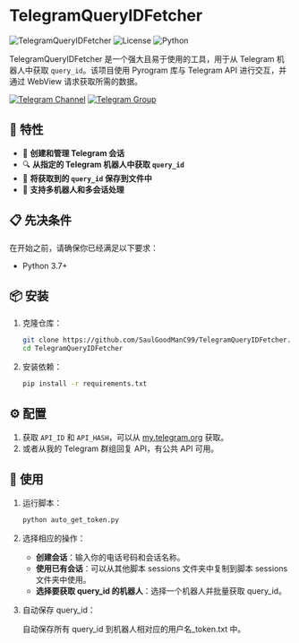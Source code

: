 # TelegramQueryIDFetcher

![TelegramQueryIDFetcher](https://img.shields.io/badge/Telegram-QueryIDFetcher-blue.svg)
![License](https://img.shields.io/badge/License-MIT-green.svg)
![Python](https://img.shields.io/badge/Python-3.7%2B-yellow.svg)

TelegramQueryIDFetcher 是一个强大且易于使用的工具，用于从 Telegram 机器人中获取 `query_id`。该项目使用 Pyrogram 库与 Telegram API 进行交互，并通过 WebView 请求获取所需的数据。

[![Telegram Channel](https://img.shields.io/badge/Telegram-Channel-red?logo=telegram&logoColor=white)](https://t.me/Scripter6)
[![Telegram Group](https://img.shields.io/badge/Telegram-Group-red?logo=telegram&logoColor=white)](https://t.me/HamsterKey6)

## 🌟 特性

- 🚀 **创建和管理 Telegram 会话**
- 🔍 **从指定的 Telegram 机器人中获取 `query_id`**
- 💾 **将获取到的 `query_id` 保存到文件中**
- 🤖 **支持多机器人和多会话处理**

## 📋 先决条件

在开始之前，请确保你已经满足以下要求：

- Python 3.7+

## 📦 安装

1. 克隆仓库：

    ```bash
    git clone https://github.com/SaulGoodManC99/TelegramQueryIDFetcher.git
    cd TelegramQueryIDFetcher
    ```

2. 安装依赖：

    ```bash
    pip install -r requirements.txt
    ```

## ⚙️ 配置

1. 获取 `API_ID` 和 `API_HASH`，可以从 [my.telegram.org](https://my.telegram.org) 获取。
2. 或者从我的 Telegram 群组回复 API，有公共 API 可用。

## 🚀 使用

1. 运行脚本：

    ```bash
    python auto_get_token.py
    ```

2. 选择相应的操作：

    - **创建会话**：输入你的电话号码和会话名称。
    - **使用已有会话**：可以从其他脚本 sessions 文件夹中复制到脚本 sessions 文件夹中使用。
    - **选择要获取 query_id 的机器人**：选择一个机器人并批量获取 query_id。

3. 自动保存 query_id：

    自动保存所有 query_id 到机器人相对应的用户名_token.txt 中。
